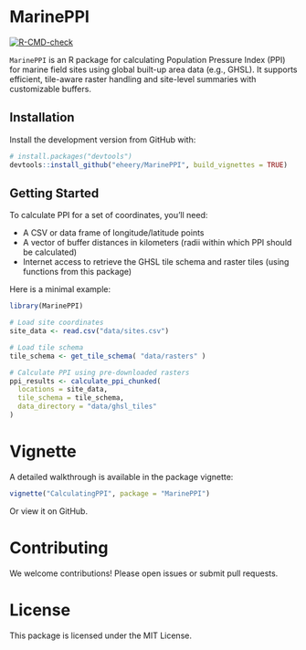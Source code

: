 
<!-- README.md is generated from README.Rmd. Please edit that file -->

# MarinePPI

<!-- badges: start -->

[![R-CMD-check](https://github.com/eheery/MarinePPI/actions/workflows/R-CMD-check.yaml/badge.svg)](https://github.com/eheery/MarinePPI/actions/workflows/R-CMD-check.yaml)
<!-- badges: end -->

`MarinePPI` is an R package for calculating Population Pressure Index
(PPI) for marine field sites using global built-up area data (e.g.,
GHSL). It supports efficient, tile-aware raster handling and site-level
summaries with customizable buffers.

## Installation

Install the development version from GitHub with:

``` r
# install.packages("devtools")
devtools::install_github("eheery/MarinePPI", build_vignettes = TRUE)
```

## Getting Started

To calculate PPI for a set of coordinates, you’ll need:

- A CSV or data frame of longitude/latitude points
- A vector of buffer distances in kilometers (radii within which PPI
  should be calculated)
- Internet access to retrieve the GHSL tile schema and raster tiles
  (using functions from this package)

Here is a minimal example:

``` r
library(MarinePPI)

# Load site coordinates
site_data <- read.csv("data/sites.csv")

# Load tile schema
tile_schema <- get_tile_schema( "data/rasters" )

# Calculate PPI using pre-downloaded rasters
ppi_results <- calculate_ppi_chunked(
  locations = site_data,
  tile_schema = tile_schema,
  data_directory = "data/ghsl_tiles"
)
```

# Vignette

A detailed walkthrough is available in the package vignette:

``` r
vignette("CalculatingPPI", package = "MarinePPI")
```

Or view it on GitHub.

# Contributing

We welcome contributions! Please open issues or submit pull requests.

# License

This package is licensed under the MIT License.
